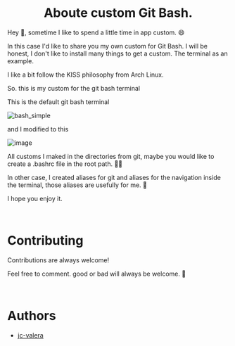 
<div align=center>
    <h1> Aboute custom Git Bash.</h1>
</div>

Hey 👋, sometime I like to spend a little time in app custom. 😄

In this case I'd like to share you my own custom for Git Bash. I will be honest, I don't like to install many things to get a custom. The terminal as an example.

I like a bit follow the KISS philosophy from Arch Linux.

So. this is my custom for the git bash terminal 

This is the default git bash terminal 

![bash_simple](https://github.com/jc-valera/jc-config/assets/56094123/d80ef06f-c096-4098-8e33-fdf8dc2d5e15)


and I modified to this

![image](https://github.com/jc-valera/jc-config/assets/56094123/93181b25-5366-4377-9c9d-42787f504746)




All customs I maked in the directories from git, maybe you would like to create a .bashrc file in the root path. 🤷‍♂️

In other case, I created aliases for git and aliases for the navigation inside the terminal, those aliases are usefully for me. 👨

I hope you enjoy it.

<br />

# Contributing

Contributions are always welcome!

Feel free to comment. good or bad will always be welcome. 🤪


<br />

# Authors

- [jc-valera](https://github.com/jc-valera)
